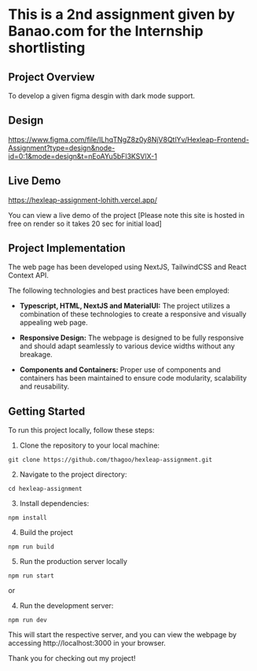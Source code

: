 # This is a 2nd assignment given by Banao.com for the Internship shortlisting

## Project Overview

To develop a given figma desgin with dark mode support.

## Design

https://www.figma.com/file/ILhqTNgZ8z0y8NjV8QtlYv/Hexleap-Frontend-Assignment?type=design&node-id=0:1&mode=design&t=nEoAYu5bFl3KSVlX-1

## Live Demo

https://hexleap-assignment-lohith.vercel.app/

You can view a live demo of the project [Please note this site is hosted in free on render so it takes 20 sec for initial load]

## Project Implementation

The web page has been developed using NextJS, TailwindCSS and React Context API.

The following technologies and best practices have been employed:

- **Typescript, HTML, NextJS and MaterialUI:** The project utilizes a combination of these technologies to create a responsive and visually appealing web page.

- **Responsive Design:** The webpage is designed to be fully responsive and should adapt seamlessly to various device widths without any breakage.

- **Components and Containers:** Proper use of components and containers has been maintained to ensure code modularity, scalability and reusability.

## Getting Started

To run this project locally, follow these steps:

1. Clone the repository to your local machine:

```
git clone https://github.com/thagoo/hexleap-assignment.git
```

2. Navigate to the project directory:

```
cd hexleap-assignment
```

3. Install dependencies:

```
npm install
```

4. Build the project

```
npm run build
```

5. Run the production server locally

```
npm run start
```

or

4. Run the development server:

```
npm run dev
```

This will start the respective server, and you can view the webpage by accessing http://localhost:3000 in your browser.

Thank you for checking out my project!
